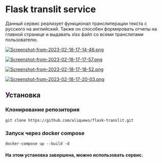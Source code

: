# Flask translit service

Данный сервис реализует функционал транслитерации текста с русского на английский. Также он способен формировать отчеты на главной странице и выдавать xlsx файл со всеми транслитами пользователю.

[![Screenshot-from-2023-02-18-17-14-46.png](https://i.postimg.cc/wjTqcCQR/Screenshot-from-2023-02-18-17-14-46.png)](https://postimg.cc/N5SvQPVQ)

[![Screenshot-from-2023-02-18-17-17-57.png](https://i.postimg.cc/BZMwPRbV/Screenshot-from-2023-02-18-17-17-57.png)](https://postimg.cc/14VKLCpG)

[![Screenshot-from-2023-02-18-17-18-52.png](https://i.postimg.cc/kG4syXGh/Screenshot-from-2023-02-18-17-18-52.png)](https://postimg.cc/2bsnkY44)

[![Screenshot-from-2023-02-18-17-20-03.png](https://i.postimg.cc/kG684VB9/Screenshot-from-2023-02-18-17-20-03.png)](https://postimg.cc/jnTC3SHk)

## Установка
### Клонирование репозитория
`git clone https://github.com/aliquews/flask-translit.git`
### Запуск через docker compose
`docker-compose up --build -d`

#### На этом установка завершена, можно использовать сервис.
